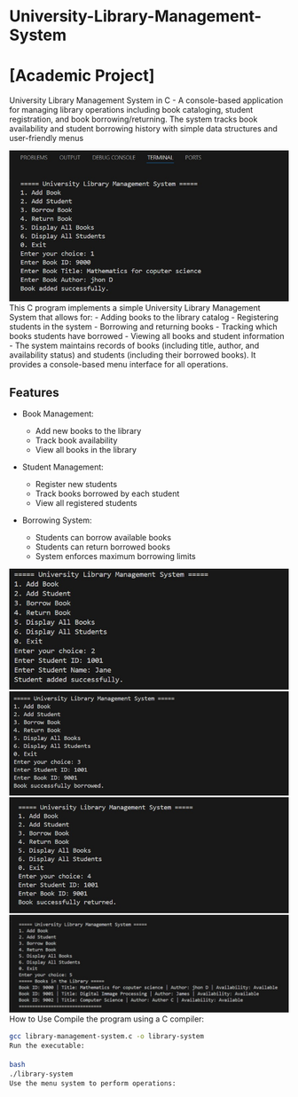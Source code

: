 # University-Library-Management-System
# [Academic Project]

University Library Management System in C - A console-based application for managing library operations including book cataloging, student registration, and book borrowing/returning. The system tracks book availability and student borrowing history with simple data structures and user-friendly menus

<img src="1.jpg">
This C program implements a simple University Library Management System that allows for:
- Adding books to the library catalog
- Registering students in the system
- Borrowing and returning books
- Tracking which books students have borrowed
- Viewing all books and student information
- The system maintains records of books (including title, author, and availability status) and students (including their borrowed books). It provides a console-based menu interface for all operations.

## Features
- Book Management:
    - Add new books to the library
    - Track book availability
    - View all books in the library

- Student Management:
    - Register new students
    - Track books borrowed by each student
    - View all registered students

- Borrowing System:
    - Students can borrow available books
    - Students can return borrowed books
    - System enforces maximum borrowing limits
<img src="2.jpg">
<img src="3.jpg">
<img src="4.jpg">
<img src="5.jpg">
How to Use
Compile the program using a C compiler:

```bash
gcc library-management-system.c -o library-system
Run the executable:

bash
./library-system
Use the menu system to perform operations:


